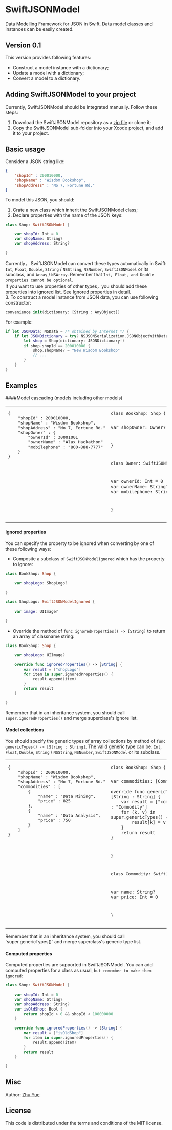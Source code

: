# SwiftJSONModel
Data Modelling Framework for JSON in Swift.  Data model classes and instances can be easily created.

## Version 0.1
This version provides following features:<br>
* Construct a model instance with a dictionary;<br>
* Update a model with a dictionary;<br>
* Convert a model to a dictionary.<br>

## Adding SwiftJSONModel to your project
Currently, SwiftJSONModel should be integrated manually.  Follow these steps:<br>
1. Download the SwiftJSONModel repository as a [zip file](https://github.com/acn001/SwiftJSONModel/archive/master.zip) or clone it;<br>
2. Copy the SwiftJSONModel sub-folder into your Xcode project, and add it to your project.<br>

## Basic usage
Consider a JSON string like:<br>
```JSON
{
    "shopId" : 200010000,
    "shopName" : "Wisdom Bookshop",
    "shopAddress" : "No 7, Fortune Rd."
}
```
To model this JSON, you should:<br>
1. Crate a new class which inherit the SwiftJSONModel class;<br>
2. Declare properties with the name of the JSON keys:<br>
```Swift
class Shop: SwiftJSONModel {

    var shopId: Int = 0
    var shopName: String?
    var shopAddress: String?
  
}
```
Currently， SwiftJSONModel can convert these types automatically in Swift:<br>
`Int`, `Float`, `Double`, `String` / `NSString`, `NSNumber`, `SwiftJSONModel` or its subclass, and `Array` / `NSArray`.  Remember that `Int, Float, and Double properties cannot be optional`.<br>
If you want to use properties of other types，you should add these properties into ignored list.  See Ignored properties in detail.<br>
3. To construct a model instance from JSON data, you can use following constructor:<br>
```Swift
convenience init(dictionary: [String : AnyObject])
```
For example:<br>
```Swift
if let JSONData: NSData = /* obtained by Internet */ {
    if let JSONDictionary = try? NSJSONSerialization.JSONObjectWithData(JSONData, options: .MutableContainers) as? [String : AnyObject] {
        let shop = Shop(dictionary: JSONDictionary!)
        if shop.shopId == 200010000 {
            shop.shopName? = "New Wisdom Bookshop"
            // ...
        }
    }
}
```

## Examples

####Model cascading (models including other models)
<table>
<tr>
<td valign="top">
<pre>
{
    "shopId" : 200010000,
    "shopName" : "Wisdom Bookshop",
    "shopAddress" : "No 7, Fortune Rd."
    "shopOwner" : {
        "ownerId" : 30001001
        "ownerName" : "Alax Hackathon"
        "mobilephone" : "800-888-7777"
    }
}
</pre>
</td>
<td valign="top">
<pre>
class BookShop: Shop {
    
    var shopOwner: Owner?
    
}

class Owner: SwiftJSONModel {
    
    var ownerId: Int = 0
    var ownerName: String?
    var mobilephone: String?
    
}
</pre>
</td>
</tr>
</table>

#### Ignored properties
You can specify the property to be ignored when converting by one of these following ways:<br>
* Composite a subclass of `SwiftJSONModelIgnored` which has the property to ignore:<br>
```Swift
class BookShop: Shop {
    
    var shopLogo: ShopLogo?
    
}

class ShopLogo: SwiftJSONModelIgnored {
    
    var image: UIImage?
    
}
```
* Override the method of `func ignoredProperties() -> [String]` to return an array of classname string:<br>
```Swift
class BookShop: Shop {
    
    var shopLogo: UIImage?
    
    override func ignoredProperties() -> [String] {
        var result = ["shopLogo"]
        for item in super.ignoredProperties() {
            result.append(item)
        }
        return result
    }
    
}
```
Remember that in an inheritance system, you should call `super.ignoredProperties()` and merge superclass's ignore list.

#### Model collections
You should specify the generic types of array collections by method of `func genericTypes() -> [String : String]`.  The valid generic type can be: `Int`, `Float`, `Double`, `String` / `NSString`, `NSNumber`, `SwiftJSONModel` or its subclass.
<table>
<tr>
<td valign="top">
<pre>
{
    "shopId" : 200010000,
    "shopName" : "Wisdom Bookshop",
    "shopAddress" : "No 7, Fortune Rd."
    "commodities" : [
        {
            "name" : "Data Mining",
            "price" : 825
        },
        {
            "name" : "Data Analysis",
            "price" : 750
        }
    ]
}
</pre>
</td>
<td valign="top">
<pre>
class BookShop: Shop {
    
    var commodities: [Commodity]?
    
    override func genericTypes() -> [String : String] {
        var result = ["commodities" : "Commodity"]
        for (k, v) in super.genericTypes() {
            result[k] = v
        }
        return result
    }
    
}

class Commodity: SwiftJSONModel {
    
    var name: String?
    var price: Int = 0
    
}
</pre>
</td>
</tr>
</table>
Remember that in an inheritance system, you should call `super.genericTypes()` and merge superclass's generic type list.<br>

#### Computed properties
Computed properties are supported in SwiftJSONModel.  You can add computed properties for a class as usual, `but remember to make them ignored`:<br>
```Swift
class Shop: SwiftJSONModel {
    
    var shopId: Int = 0
    var shopName: String?
    var shopAddress: String?
    var isOldShop: Bool {
        return shopId > 0 && shopId < 100000000
    }
    
    override func ignoredProperties() -> [String] {
        var result = ["isOldShop"]
        for item in super.ignoredProperties() {
            result.append(item)
        }
        return result
    }
    
}
```

## Misc
Author: [Zhu Yue](mailto:411514124@qq.com)

## License
This code is distributed under the terms and conditions of the MIT license.<br>
